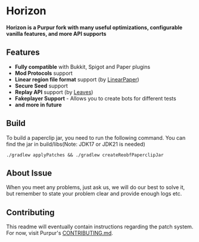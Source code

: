# Horizon

**Horizon is a Purpur fork with many useful optimizations, configurable vanilla features, and more API supports**

## Features
- **Fully compatible** with Bukkit, Spigot and Paper plugins
- **Mod Protocols** support
- **Linear region file format** support (by [LinearPaper](https://github.com/StupidCraft/LinearPaper))
- **Secure Seed** support
- **Replay API** support (by [Leaves](https://github.com/LeavesMC/Leaves))
- **Fakeplayer Support** - Allows you to create bots for different tests
- **and more in future**

## Build
To build a paperclip jar, you need to run the following command. You can find the jar in build/libs(Note: JDK17 or JDK21 is needed)

 ```shell
 ./gradlew applyPatches && ./gradlew createReobfPaperclipJar
```

## About Issue
When you meet any problems, just ask us, we will do our best to solve it, but remember to state your problem clear and provide enough logs etc.

## Contributing
This readme will eventually contain instructions regarding the patch system. For now, visit Purpur's [CONTRIBUTING.md](https://github.com/PurpurMC/Purpur/blob/HEAD/CONTRIBUTING.md).